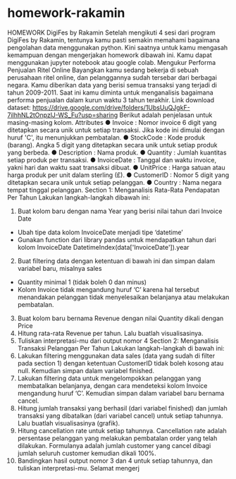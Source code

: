 # homework-rakamin

HOMEWORK
DigiFes by Rakamin
Setelah mengikuti 4 sesi dari program DigiFes by Rakamin, tentunya kamu pasti semakin
memahami bagaimana pengolahan data menggunakan python. Kini saatnya untuk kamu
mengasah kemampuan dengan mengerjakan homework dibawah ini. Kamu dapat
menggunakan jupyter notebook atau google colab.
Mengukur Performa Penjualan Ritel Online
Bayangkan kamu sedang bekerja di sebuah perusahaan ritel online, dan pelanggannya sudah
tersebar dari berbagai negara. Kamu diberikan data yang berisi semua transaksi yang terjadi di
tahun 2009-2011. Saat ini kamu diminta untuk menganalisis bagaimana performa penjualan
dalam kurun waktu 3 tahun terakhir.
Link download dataset:
https://drive.google.com/drive/folders/1UbsUuQJgkF-7ilhhNL2tOnpzlJ-WS_Fu?usp=sharing
Berikut adalah penjelasan untuk masing-masing kolom.
Attributes
● Invoice : Nomor invoice 6 digit yang ditetapkan secara unik untuk setiap transaksi.
Jika kode ini dimulai dengan huruf 'C', itu menunjukkan pembatalan.
● StockCode : Kode produk (barang). Angka 5 digit yang ditetapkan secara unik untuk
setiap produk yang berbeda.
● Description : Nama produk.
● Quantity : Jumlah kuantitas setiap produk per transaksi.
● InvoiceDate : Tanggal dan waktu invoice, yakni hari dan waktu saat transaksi dibuat.
● UnitPrice : Harga satuan atau harga produk per unit dalam sterling (£).
● CustomerID : Nomor 5 digit yang ditetapkan secara unik untuk setiap pelanggan.
● Country : Nama negara tempat tinggal pelanggan.
Section 1: Menganalisis Rata-Rata Pendapatan Per Tahun
Lakukan langkah-langkah dibawah ini:
1. Buat kolom baru dengan nama Year yang berisi nilai tahun dari Invoice Date
- Ubah tipe data kolom InvoiceDate menjadi tipe ‘datetime’
- Gunakan function dari library pandas untuk mendapatkan tahun dari kolom
InvoiceDate
DatetimeIndex(data['InvoiceDate']).year
2. Buat filtering data dengan ketentuan di bawah ini dan simpan dalam variabel baru,
misalnya sales
- Quantity minimal 1 (tidak boleh 0 dan minus)
- Kolom Invoice tidak mengandung huruf ‘C’ karena hal tersebut menandakan
pelanggan tidak menyelesaikan belanjanya atau melakukan pembatalan.
3. Buat kolom baru bernama Revenue dengan nilai Quantity dikali dengan Price
4. Hitung rata-rata Revenue per tahun. Lalu buatlah visualisasinya.
5. Tuliskan interpretasi-mu dari output nomor 4
Section 2: Menganalisis Transaksi Pelanggan Per Tahun
Lakukan langkah-langkah di bawah ini:
1. Lakukan filtering menggunakan data sales (data yang sudah di filter pada section 1)
dengan ketentuan CustomerID tidak boleh kosong atau null. Kemudian simpan dalam
variabel finished.
2. Lakukan filtering data untuk mengelompokkan pelanggan yang membatalkan
belanjanya, dengan cara mendeteksi kolom Invoice mengandung huruf ‘C’. Kemudian
simpan dalam variabel baru bernama cancel.
3. Hitung jumlah transaksi yang berhasil (dari variabel finished) dan jumlah transaksi yang
dibatalkan (dari variabel cancel) untuk setiap tahunnya. Lalu buatlah visualisasinya
(grafik).
4. Hitung cancellation rate untuk setiap tahunnya.
Cancellation rate adalah persentase pelanggan yang melakukan pembatalan order
yang telah dilakukan. Formulanya adalah jumlah customer yang cancel dibagi jumlah
seluruh customer kemudian dikali 100%.
5. Bandingkan hasil output nomor 3 dan 4 untuk setiap tahunnya, dan tuliskan
interpretasi-mu.
Selamat mengerj
